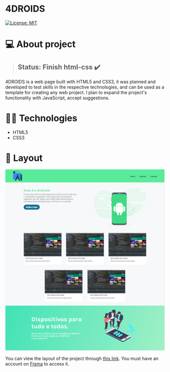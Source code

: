 # 4DROIDS

[![License: MIT](https://img.shields.io/badge/License-MIT-green.svg)](https://github.com/Icaro2003/4droids/blob/master/LICENSE)

# 💻 About project
> ## Status: Finish html-css ✔️
4DROIDS is a web page built with HTML5 and CSS3, it was planned and developed to test skills in the respective technologies, and can be used as a template for creating any web project. I plan to expand the project's functionality with JavaScript, accept suggestions.

# 👨‍💻 Technologies

- HTML5
- CSS3

# 🔖 Layout

![4DROIDS](.github/4droids.jpg)

You can view the layout of the project through [this link](https://www.figma.com/file/2AHQAefBlSaUVGI61sI2sZ/4DROIDS). You must have an account on [Figma](https://figma.com) to access it.